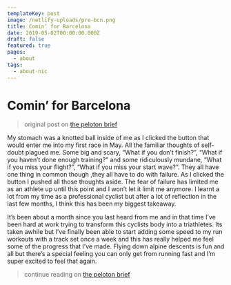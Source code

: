 ```yaml
---
templateKey: post
image: /netlify-uploads/pre-bcn.png
title: Comin’ for Barcelona
date: 2019-05-02T00:00:00.000Z
draft: false
featured: true
pages:
  - about
tags:
  - about-nic
---
```


# Comin’ for Barcelona

> original post on [the peloton brief](http://www.thepelotonbrief.com/nic-dougall-blog-2/)

My stomach was a knotted ball inside of me as I clicked the button that would enter me into my first race in May. All the familiar thoughts of self-doubt plagued me. Some big and scary, “What if you don’t finish?”, “What if you haven’t done enough training?” and some ridiculously mundane, “What if you miss your flight?”, “What if you miss your start wave?”. They all have one thing in common though ,they all have to do with failure. As I clicked the button I pushed all those thoughts aside. The fear of failure has limited me as an athlete up until this point and I won’t let it limit me anymore. I learnt a lot from my time as a professional cyclist but after a lot of reflection in the last few months, I think this has been my biggest takeaway.

It’s been about a month since you last heard from me and in that time I’ve been hard at work trying to transform this cyclists body into a triathletes. Its taken awhile but I’ve finally been able to start adding some speed to my run workouts with a track set once a week and this has really helped me feel some of the progress that I’ve made. Flying down alpine descents is fun and all but there’s a special feeling you can only get from running fast and I’m super excited to feel that again.

> continue reading on [the peloton brief](http://www.thepelotonbrief.com/nic-dougall-blog-2/)
